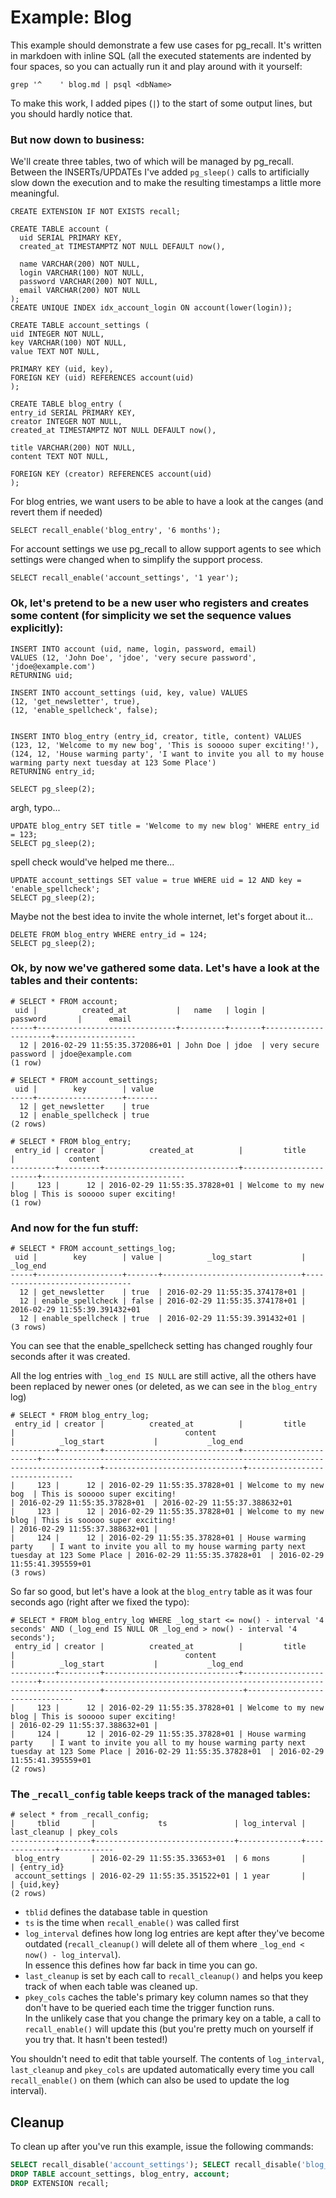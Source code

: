 Example: Blog
=============

This example should demonstrate a few use cases for pg_recall.
It's written in markdoen with inline SQL (all the executed statements are indented by four spaces, so you can actually run it and play around with it yourself:

```
grep '^    ' blog.md | psql <dbName>
```

To make this work, I added pipes (`|`) to the start of some output lines, but you should hardly notice that.

### But now down to business:  
We'll create three tables, two of which will be managed by pg_recall.  
Between the INSERTs/UPDATEs I've added `pg_sleep()` calls to artificially slow down the execution and to make the resulting timestamps a little more meaningful.

    CREATE EXTENSION IF NOT EXISTS recall;

    CREATE TABLE account (
      uid SERIAL PRIMARY KEY,
      created_at TIMESTAMPTZ NOT NULL DEFAULT now(),
    
      name VARCHAR(200) NOT NULL,
      login VARCHAR(100) NOT NULL,
      password VARCHAR(200) NOT NULL,
      email VARCHAR(200) NOT NULL
    );
    CREATE UNIQUE INDEX idx_account_login ON account(lower(login));
    
    CREATE TABLE account_settings (
    uid INTEGER NOT NULL,
    key VARCHAR(100) NOT NULL,
    value TEXT NOT NULL,
    
    PRIMARY KEY (uid, key),
    FOREIGN KEY (uid) REFERENCES account(uid)
    );
    
    CREATE TABLE blog_entry (
    entry_id SERIAL PRIMARY KEY,
    creator INTEGER NOT NULL,
    created_at TIMESTAMPTZ NOT NULL DEFAULT now(),
    
    title VARCHAR(200) NOT NULL,
    content TEXT NOT NULL,
    
    FOREIGN KEY (creator) REFERENCES account(uid)
    );

For blog entries, we want users to be able to have a look at the canges (and revert them if needed)

    SELECT recall_enable('blog_entry', '6 months');

For account settings we use pg_recall to allow support agents to see
which settings were changed when to simplify the support process.

    SELECT recall_enable('account_settings', '1 year');


### Ok, let's pretend to be a new user who registers and creates some content (for simplicity we set the sequence values explicitly):

    INSERT INTO account (uid, name, login, password, email)
    VALUES (12, 'John Doe', 'jdoe', 'very secure password', 'jdoe@example.com')
    RETURNING uid;
    
    INSERT INTO account_settings (uid, key, value) VALUES
    (12, 'get_newsletter', true),
    (12, 'enable_spellcheck', false);
    
    
    INSERT INTO blog_entry (entry_id, creator, title, content) VALUES
    (123, 12, 'Welcome to my new bog', 'This is sooooo super exciting!'),
    (124, 12, 'House warming party', 'I want to invite you all to my house warming party next tuesday at 123 Some Place')
    RETURNING entry_id;
    
    SELECT pg_sleep(2);

argh, typo...

    UPDATE blog_entry SET title = 'Welcome to my new blog' WHERE entry_id = 123;
    SELECT pg_sleep(2);

spell check would've helped me there...

    UPDATE account_settings SET value = true WHERE uid = 12 AND key = 'enable_spellcheck';
    SELECT pg_sleep(2);

Maybe not the best idea to invite the whole internet, let's forget about it...

    DELETE FROM blog_entry WHERE entry_id = 124;
    SELECT pg_sleep(2);


### Ok, by now we've gathered some data. Let's have a look at the tables and their contents:

```
# SELECT * FROM account;
 uid |          created_at           |   name   | login |       password       |      email       
-----+-------------------------------+----------+-------+----------------------+------------------
  12 | 2016-02-29 11:55:35.372086+01 | John Doe | jdoe  | very secure password | jdoe@example.com
(1 row)

# SELECT * FROM account_settings;
 uid |        key        | value 
-----+-------------------+-------
  12 | get_newsletter    | true
  12 | enable_spellcheck | true
(2 rows)

# SELECT * FROM blog_entry;
 entry_id | creator |          created_at          |         title          |            content             
----------+---------+------------------------------+------------------------+--------------------------------
|     123 |      12 | 2016-02-29 11:55:35.37828+01 | Welcome to my new blog | This is sooooo super exciting!
(1 row)
```

### And now for the fun stuff:

```
# SELECT * FROM account_settings_log;
 uid |        key        | value |          _log_start           |           _log_end            
-----+-------------------+-------+-------------------------------+-------------------------------
  12 | get_newsletter    | true  | 2016-02-29 11:55:35.374178+01 | 
  12 | enable_spellcheck | false | 2016-02-29 11:55:35.374178+01 | 2016-02-29 11:55:39.391432+01
  12 | enable_spellcheck | true  | 2016-02-29 11:55:39.391432+01 | 
(3 rows)
```

You can see that the enable_spellcheck setting has changed roughly four seconds after it was created.

All the log entries with `_log_end IS NULL` are still active, all the others have been replaced by newer ones (or deleted, as we can see in the `blog_entry` log)

```
# SELECT * FROM blog_entry_log;
 entry_id | creator |          created_at          |         title          |                                      content                                      |          _log_start           |           _log_end            
----------+---------+------------------------------+------------------------+-----------------------------------------------------------------------------------+-------------------------------+-------------------------------
|     123 |      12 | 2016-02-29 11:55:35.37828+01 | Welcome to my new bog  | This is sooooo super exciting!                                                    | 2016-02-29 11:55:35.37828+01  | 2016-02-29 11:55:37.388632+01
|     123 |      12 | 2016-02-29 11:55:35.37828+01 | Welcome to my new blog | This is sooooo super exciting!                                                    | 2016-02-29 11:55:37.388632+01 | 
|     124 |      12 | 2016-02-29 11:55:35.37828+01 | House warming party    | I want to invite you all to my house warming party next tuesday at 123 Some Place | 2016-02-29 11:55:35.37828+01  | 2016-02-29 11:55:41.395559+01
(3 rows)
```

So far so good, but let's have a look at the `blog_entry` table as it was four seconds ago (right after we fixed the typo):

```
# SELECT * FROM blog_entry_log WHERE _log_start <= now() - interval '4 seconds' AND (_log_end IS NULL OR _log_end > now() - interval '4 seconds');
 entry_id | creator |          created_at          |         title          |                                      content                                      |          _log_start           |           _log_end            
----------+---------+------------------------------+------------------------+-----------------------------------------------------------------------------------+-------------------------------+-------------------------------
|     123 |      12 | 2016-02-29 11:55:35.37828+01 | Welcome to my new blog | This is sooooo super exciting!                                                    | 2016-02-29 11:55:37.388632+01 | 
|     124 |      12 | 2016-02-29 11:55:35.37828+01 | House warming party    | I want to invite you all to my house warming party next tuesday at 123 Some Place | 2016-02-29 11:55:35.37828+01  | 2016-02-29 11:55:41.395559+01
(2 rows)
```

### The `_recall_config` table keeps track of the managed tables:

```
# select * from _recall_config;
|     tblid       |              ts               | log_interval | last_cleanup | pkey_cols  
------------------+-------------------------------+--------------+--------------+------------
 blog_entry       | 2016-02-29 11:55:35.33653+01  | 6 mons       |              | {entry_id}
 account_settings | 2016-02-29 11:55:35.351522+01 | 1 year       |              | {uid,key}
(2 rows)
```

- `tblid` defines the database table in question
- `ts` is the time when `recall_enable()` was called first
- `log_interval` defines how long log entries are kept after they've become outdated (`recall_cleanup()` will delete all of them where `_log_end < now() - log_interval`).  
  In essence this defines how far back in time you can go.
- `last_cleanup` is set by each call to `recall_cleanup()` and helps you keep track of when each table was cleaned up.
- `pkey_cols` caches the table's primary key column names so that they don't have to be queried each time the trigger function runs.  
  In the unlikely case that you change the primary key on a table, a call to `recall_enable()` will update this (but you're pretty much on yourself if you try that. It hasn't been tested!)


You shouldn't need to edit that table yourself. The contents of `log_interval`, `last_cleanup` and `pkey_cols` are updated automatically every time you call `recall_enable()` on them (which can also be used to update the log interval).

Cleanup
-------

To clean up after you've run this example, issue the following commands:

```sql
SELECT recall_disable('account_settings'); SELECT recall_disable('blog_entry');
DROP TABLE account_settings, blog_entry, account;
DROP EXTENSION recall;
```